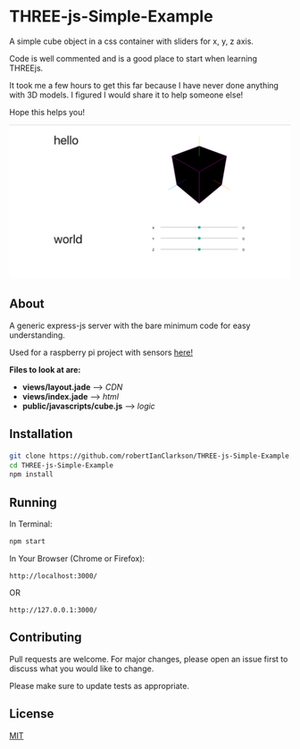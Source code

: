 # THREE-js-Simple-Example

A simple cube object in a css container with sliders for x, y, z axis.

Code is well commented and is a good place to start when learning THREEjs.

It took me a few hours to get this far because I have never done anything with 3D models. I figured I would share it to help someone else!

Hope this helps you! 

<img src="./readme_images/screenshot.png">

## About
 
A generic express-js server with the bare minimum code for easy understanding.

Used for a raspberry pi project with sensors [here!](https://github.com/robertIanClarkson/Cube-Interface) 

**Files to look at are:** 
- **views/layout.jade** --> *CDN*
- **views/index.jade** --> *html*
- **public/javascripts/cube.js** --> *logic*

## Installation 

```bash
git clone https://github.com/robertIanClarkson/THREE-js-Simple-Example.git
cd THREE-js-Simple-Example
npm install
```

## Running

In Terminal:
```bash
npm start
```

In Your Browser (Chrome or Firefox):
```
http://localhost:3000/
```
OR
```
http://127.0.0.1:3000/
```

## Contributing
Pull requests are welcome. For major changes, please open an issue first to discuss what you would like to change.

Please make sure to update tests as appropriate.

## License
[MIT](https://choosealicense.com/licenses/mit/)
